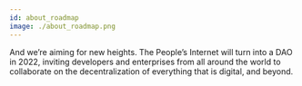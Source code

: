 ```yaml
---
id: about_roadmap
image: ./about_roadmap.png
---
```

And we’re aiming for new heights. The People’s Internet will turn into a DAO in 2022, inviting developers and enterprises from all around the world to collaborate on the decentralization of everything that is digital, and beyond. 


